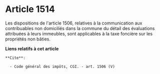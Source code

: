 # Article 1514

Les dispositions de l'article 1506, relatives à la communication aux contribuables non domiciliés dans la commune du détail
des évaluations attribuées à leurs immeubles, sont applicables à la taxe foncière sur les propriétés non bâties.

**Liens relatifs à cet article**

	**Cite**:

	  - Code général des impôts, CGI. - art. 1506 (V)
